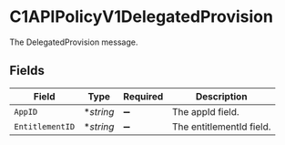 # C1APIPolicyV1DelegatedProvision

The DelegatedProvision message.


## Fields

| Field                    | Type                     | Required                 | Description              |
| ------------------------ | ------------------------ | ------------------------ | ------------------------ |
| `AppID`                  | **string*                | :heavy_minus_sign:       | The appId field.         |
| `EntitlementID`          | **string*                | :heavy_minus_sign:       | The entitlementId field. |